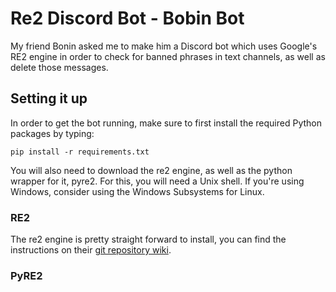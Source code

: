 # Re2 Discord Bot - Bobin Bot
My friend Bonin asked me to make him a Discord bot which uses Google's RE2 engine in order to check for banned phrases in text channels, as well as delete those messages.

## Setting it up

In order to get the bot running, make sure to first install the required Python packages by typing:
```
pip install -r requirements.txt
```

You will also need to download the re2 engine, as well as the python wrapper for it, pyre2. For this, you will need a Unix shell. If you're using Windows, consider using the Windows Subsystems for Linux.

### RE2
The re2 engine is pretty straight forward to install, you can find the instructions on their [git repository wiki](https://github.com/google/re2/wiki/Install).

### PyRE2
